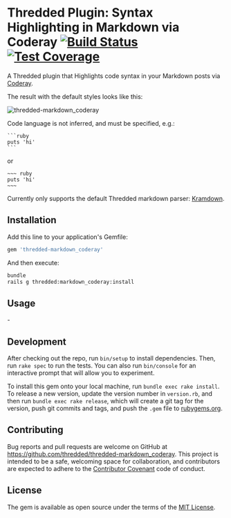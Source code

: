 # Thredded Plugin: Syntax Highlighting in Markdown via Coderay [![Build Status](https://travis-ci.org/thredded/thredded-markdown_coderay.svg?branch=main)](https://travis-ci.org/thredded/thredded-markdown_coderay) [![Test Coverage](https://codeclimate.com/github/thredded/thredded-markdown_coderay/badges/coverage.svg)](https://codeclimate.com/github/thredded/thredded-markdown_coderay/coverage)

A Thredded plugin that Highlights code syntax in your Markdown posts via
[Coderay](https://github.com/rubychan/coderay).

The result with the default styles looks like this:

![thredded-markdown_coderay](https://cloud.githubusercontent.com/assets/216339/20035926/46650068-a3b5-11e6-90b0-2530bf1d98f5.png)

Code language is not inferred, and must be specified, e.g.:

    ```ruby
    puts 'hi'
    ```
    
or

    ~~~ ruby
    puts 'hi'
    ~~~

Currently only supports the default Thredded markdown parser:
[Kramdown](https://github.com/gettalong/kramdown).

## Installation

Add this line to your application's Gemfile:

```ruby
gem 'thredded-markdown_coderay'
```

And then execute:

```bash
bundle
rails g thredded:markdown_coderay:install
```

## Usage

\-

## Development

After checking out the repo, run `bin/setup` to install dependencies.
Then, run `rake spec` to run the tests. You can also run `bin/console` for an
interactive prompt that will allow you to experiment.

To install this gem onto your local machine, run `bundle exec rake install`.
To release a new version, update the version number in `version.rb`, and then
run `bundle exec rake release`, which will create a git tag for the version,
push git commits and tags, and push the `.gem` file to
[rubygems.org](https://rubygems.org).

## Contributing

Bug reports and pull requests are welcome on GitHub at https://github.com/thredded/thredded-markdown_coderay. This project is intended to be a safe, welcoming space for collaboration, and contributors are expected to adhere to the [Contributor Covenant](http://contributor-covenant.org) code of conduct.


## License

The gem is available as open source under the terms of the
[MIT License](http://opensource.org/licenses/MIT).


